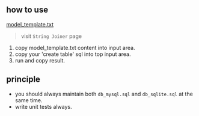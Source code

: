 ## how to use 
[model_template.txt](model_template.txt)


> visit `String Joiner` page

1. copy model_template.txt content into input area.
2. copy your 'create table' sql into top input area.
3. run and copy result.

## principle
* you should always maintain both `db_mysql.sql` and `db_sqlite.sql` at the same time.
* write unit tests always.
